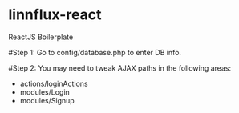 # linnflux-react
ReactJS Boilerplate

#Step 1:
Go to config/database.php to enter DB info.

#Step 2:
You may need to tweak AJAX paths in the following areas:
- actions/loginActions
- modules/Login
- modules/Signup
